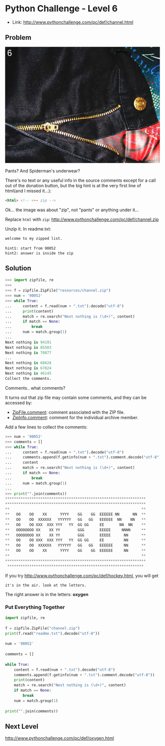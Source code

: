 # Python Challenge - Level 6


- Link: http://www.pythonchallenge.com/pc/def/channel.html

## Problem




![](src/level_06/channel.jpg)

Pants? And Spiderman's underwear?

There's no text or any useful info in the source comments except for a call out of the donation button, but the big 
hint is at the very first line of html(and I missed it...):

```html
<html> <!-- <-- zip -->
```

Ok... the image was about "zip", not "pants" or anything under it...

Replace ``html`` with ``zip``: http://www.pythonchallenge.com/pc/def/channel.zip

Unzip it. In readme.txt:

```
welcome to my zipped list.

hint1: start from 90052
hint2: answer is inside the zip
```

## Solution

```python
>>> import zipfile, re
>>> 
>>> f = zipfile.ZipFile("resources/channel.zip")
>>> num = '90052'
>>> while True:
...     content = f.read(num + ".txt").decode("utf-8")
...     print(content)        
...     match = re.search("Next nothing is (\d+)", content)        
...     if match == None:
...         break
...     num = match.group(1)
... 
Next nothing is 94191
Next nothing is 85503
Next nothing is 70877
...
Next nothing is 68628
Next nothing is 67824
Next nothing is 46145
Collect the comments.
```

Comments.. what comments? 

It turns out that zip file may contain some comments, and they can be accessed by:

- [ZipFile.comment](https://docs.python.org/3/library/zipfile.html#zipfile.ZipFile.comment): comment associated with the ZIP file.
- [ZipInfo.comment](https://docs.python.org/3/library/zipfile.html#zipfile.ZipInfo.comment): comment for the individual archive member.

Add a few lines to collect the comments:

```python
>>> num = '90052'
>>> comments = []
>>> while True:
...     content = f.read(num + ".txt").decode("utf-8")
...     comments.append(f.getinfo(num + ".txt").comment.decode("utf-8"))
...     content      
...     match = re.search("Next nothing is (\d+)", content)        
...     if match == None:
...         break
...     num = match.group(1)
... 
>>> print("".join(comments))
****************************************************************
****************************************************************
**                                                            **
**   OO    OO    XX      YYYY    GG    GG  EEEEEE NN      NN  **
**   OO    OO  XXXXXX   YYYYYY   GG   GG   EEEEEE  NN    NN   **
**   OO    OO XXX  XXX YYY   YY  GG GG     EE       NN  NN    **
**   OOOOOOOO XX    XX YY        GGG       EEEEE     NNNN     **
**   OOOOOOOO XX    XX YY        GGG       EEEEE      NN      **
**   OO    OO XXX  XXX YYY   YY  GG GG     EE         NN      **
**   OO    OO  XXXXXX   YYYYYY   GG   GG   EEEEEE     NN      **
**   OO    OO    XX      YYYY    GG    GG  EEEEEE     NN      **
**                                                            **
****************************************************************
 **************************************************************

```

If you try http://www.pythonchallenge.com/pc/def/hockey.html, you will get 

```
it's in the air. look at the letters.
```

The right answer is in the letters: **oxygen**


### Put Everything Together

```python
import zipfile, re

f = zipfile.ZipFile("channel.zip")
print(f.read("readme.txt").decode("utf-8"))

num = '90052'

comments = []

while True:
    content = f.read(num + ".txt").decode("utf-8")
    comments.append(f.getinfo(num + ".txt").comment.decode("utf-8"))
    print(content)    
    match = re.search("Next nothing is (\d+)", content)    
    if match == None:
        break
    num = match.group(1)

print("".join(comments))
```

## Next Level

http://www.pythonchallenge.com/pc/def/oxygen.html
